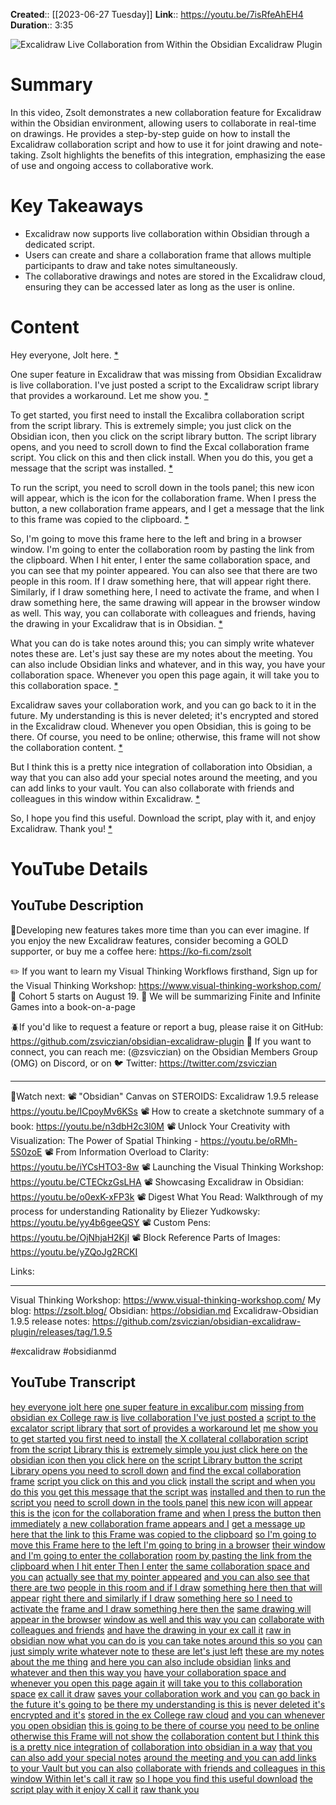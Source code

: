 **Created**:: [[2023-06-27 Tuesday]]
**Link**:: https://youtu.be/7isRfeAhEH4
**Duration**:: 3:35

![Excalidraw Live Collaboration from Within the Obsidian Excalidraw Plugin](https://youtu.be/7isRfeAhEH4)

# Summary
In this video, Zsolt demonstrates a new collaboration feature for Excalidraw within the Obsidian environment, allowing users to collaborate in real-time on drawings. He provides a step-by-step guide on how to install the Excalidraw collaboration script and how to use it for joint drawing and note-taking. Zsolt highlights the benefits of this integration, emphasizing the ease of use and ongoing access to collaborative work.

# Key Takeaways
- Excalidraw now supports live collaboration within Obsidian through a dedicated script.
- Users can create and share a collaboration frame that allows multiple participants to draw and take notes simultaneously.
- The collaborative drawings and notes are stored in the Excalidraw cloud, ensuring they can be accessed later as long as the user is online.

# Content
Hey everyone, Jolt here. [* ](https://youtu.be/7isRfeAhEH4?t=0)

One super feature in Excalidraw that was missing from Obsidian Excalidraw is live collaboration. I've just posted a script to the Excalidraw script library that provides a workaround. Let me show you. [* ](https://youtu.be/7isRfeAhEH4?t=3)

To get started, you first need to install the Excalibra collaboration script from the script library. This is extremely simple; you just click on the Obsidian icon, then you click on the script library button. The script library opens, and you need to scroll down to find the Excal collaboration frame script. You click on this and then click install. When you do this, you get a message that the script was installed. [* ](https://youtu.be/7isRfeAhEH4?t=9)

To run the script, you need to scroll down in the tools panel; this new icon will appear, which is the icon for the collaboration frame. When I press the button, a new collaboration frame appears, and I get a message that the link to this frame was copied to the clipboard. [* ](https://youtu.be/7isRfeAhEH4?t=24)

So, I'm going to move this frame here to the left and bring in a browser window. I'm going to enter the collaboration room by pasting the link from the clipboard. When I hit enter, I enter the same collaboration space, and you can see that my pointer appeared. You can also see that there are two people in this room. If I draw something here, that will appear right there. Similarly, if I draw something here, I need to activate the frame, and when I draw something here, the same drawing will appear in the browser window as well. This way, you can collaborate with colleagues and friends, having the drawing in your Excalidraw that is in Obsidian. [* ](https://youtu.be/7isRfeAhEH4?t=60)

What you can do is take notes around this; you can simply write whatever notes these are. Let's just say these are my notes about the meeting. You can also include Obsidian links and whatever, and in this way, you have your collaboration space. Whenever you open this page again, it will take you to this collaboration space. [* ](https://youtu.be/7isRfeAhEH4?t=127)

Excalidraw saves your collaboration work, and you can go back to it in the future. My understanding is this is never deleted; it's encrypted and stored in the Excalidraw cloud. Whenever you open Obsidian, this is going to be there. Of course, you need to be online; otherwise, this frame will not show the collaboration content. [* ](https://youtu.be/7isRfeAhEH4?t=155)

But I think this is a pretty nice integration of collaboration into Obsidian, a way that you can also add your special notes around the meeting, and you can add links to your vault. You can also collaborate with friends and colleagues in this window within Excalidraw. [* ](https://youtu.be/7isRfeAhEH4?t=189)

So, I hope you find this useful. Download the script, play with it, and enjoy Excalidraw. Thank you! [* ](https://youtu.be/7isRfeAhEH4?t=213)

# YouTube Details

## YouTube Description

🙏Developing new features takes more time than you can ever imagine. If you enjoy the new Excalidraw features, consider becoming a GOLD supporter, or buy me a coffee here: https://ko-fi.com/zsolt

✏️ If you want to learn my Visual Thinking Workflows firsthand, Sign up for the Visual Thinking Workshop: https://www.visual-thinking-workshop.com/ 
🚀 Cohort 5 starts on August 19. 📔 We will be summarizing Finite and Infinite Games into a book-on-a-page 

🪲If you'd like to request a feature or report a bug, please raise it on GitHub: https://github.com/zsviczian/obsidian-excalidraw-plugin
📩 If you want to connect, you can reach me: (@zsviczian) on the Obsidian Members Group (OMG) on Discord, or on 🐦 Twitter: https://twitter.com/zsviczian

----

🍿Watch next: 
📽️ "Obsidian" Canvas on STEROIDS: Excalidraw 1.9.5 release https://youtu.be/ICpoyMv6KSs
📽️ How to create a sketchnote summary of a book: https://youtu.be/n3dbH2c3l0M
📽️ Unlock Your Creativity with Visualization: The Power of Spatial Thinking - https://youtu.be/oRMh-5S0zoE
📽️ From Information Overload to Clarity: https://youtu.be/iYCsHTO3-8w
📽️ Launching the Visual Thinking Workshop: https://youtu.be/CTECkzGsLHA
📽️ Showcasing Excalidraw in Obsidian: https://youtu.be/o0exK-xFP3k
📽️ Digest What You Read: Walkthrough of my process for understanding Rationality by Eliezer Yudkowsky: https://youtu.be/yy4b6geeQSY
📽️ Custom Pens: https://youtu.be/OjNhjaH2KjI
📽️ Block Reference Parts of Images: https://youtu.be/yZQoJg2RCKI

Links: 

---------

Visual Thinking Workshop: https://www.visual-thinking-workshop.com/
My blog: https://zsolt.blog/ 
Obsidian: https://obsidian.md
Excalidraw-Obsidian 1.9.5 release notes: https://github.com/zsviczian/obsidian-excalidraw-plugin/releases/tag/1.9.5

#excalidraw #obsidianmd

## YouTube Transcript

[hey everyone jolt here](https://youtu.be/7isRfeAhEH4?t=0) [one super feature in excalibur.com](https://youtu.be/7isRfeAhEH4?t=3) [missing from obsidian ex College raw is](https://youtu.be/7isRfeAhEH4?t=6) [live collaboration I've just posted a](https://youtu.be/7isRfeAhEH4?t=9) [script to the excalator script library](https://youtu.be/7isRfeAhEH4?t=12) [that sort of provides a workaround let](https://youtu.be/7isRfeAhEH4?t=14) [me show you](https://youtu.be/7isRfeAhEH4?t=18) [to get started you first need to install](https://youtu.be/7isRfeAhEH4?t=19) [the X collateral collaboration script](https://youtu.be/7isRfeAhEH4?t=22) [from the script Library this is](https://youtu.be/7isRfeAhEH4?t=24) [extremely simple you just click here on](https://youtu.be/7isRfeAhEH4?t=27) [the obsidian icon then you click here on](https://youtu.be/7isRfeAhEH4?t=29) [the script Library button the script](https://youtu.be/7isRfeAhEH4?t=32) [Library opens you need to scroll down](https://youtu.be/7isRfeAhEH4?t=36) [and find the excal collaboration frame](https://youtu.be/7isRfeAhEH4?t=38) [script you click on this and you click](https://youtu.be/7isRfeAhEH4?t=42) [install the script and when you do this](https://youtu.be/7isRfeAhEH4?t=45) [you get this message that the script was](https://youtu.be/7isRfeAhEH4?t=48) [installed and then to run the script you](https://youtu.be/7isRfeAhEH4?t=51) [need to scroll down in the tools panel](https://youtu.be/7isRfeAhEH4?t=54) [this new icon will appear this is the](https://youtu.be/7isRfeAhEH4?t=57) [icon for the collaboration frame and](https://youtu.be/7isRfeAhEH4?t=60) [when I press the button then immediately](https://youtu.be/7isRfeAhEH4?t=63) [a new collaboration frame appears and I](https://youtu.be/7isRfeAhEH4?t=65) [get a message up here that the link to](https://youtu.be/7isRfeAhEH4?t=68) [this Frame was copied to the clipboard](https://youtu.be/7isRfeAhEH4?t=71) [so I'm going to move this Frame here to](https://youtu.be/7isRfeAhEH4?t=73) [the left I'm going to bring in a browser](https://youtu.be/7isRfeAhEH4?t=76) [their window](https://youtu.be/7isRfeAhEH4?t=79) [and I'm going to enter the collaboration](https://youtu.be/7isRfeAhEH4?t=81) [room by pasting the link from the](https://youtu.be/7isRfeAhEH4?t=83) [clipboard when I hit enter Then I enter](https://youtu.be/7isRfeAhEH4?t=86) [the same collaboration space and you can](https://youtu.be/7isRfeAhEH4?t=89) [actually see that my pointer appeared](https://youtu.be/7isRfeAhEH4?t=92) [and you can also see that there are two](https://youtu.be/7isRfeAhEH4?t=94) [people in this room and if I draw](https://youtu.be/7isRfeAhEH4?t=96) [something here then that will appear](https://youtu.be/7isRfeAhEH4?t=99) [right there and similarly if I draw](https://youtu.be/7isRfeAhEH4?t=101) [something here so I need to activate the](https://youtu.be/7isRfeAhEH4?t=104) [frame and I draw something here then the](https://youtu.be/7isRfeAhEH4?t=107) [same drawing will appear in the browser](https://youtu.be/7isRfeAhEH4?t=111) [window as well and this way you can](https://youtu.be/7isRfeAhEH4?t=114) [collaborate with colleagues and friends](https://youtu.be/7isRfeAhEH4?t=117) [and have the drawing in your ex call it](https://youtu.be/7isRfeAhEH4?t=119) [raw in obsidian now what you can do is](https://youtu.be/7isRfeAhEH4?t=123) [you can take notes around this so you](https://youtu.be/7isRfeAhEH4?t=127) [can just simply write whatever note to](https://youtu.be/7isRfeAhEH4?t=130) [these are let's just left](https://youtu.be/7isRfeAhEH4?t=133) [these are my notes about the me thing](https://youtu.be/7isRfeAhEH4?t=137) [and here you can also include obsidian](https://youtu.be/7isRfeAhEH4?t=141) [links and whatever and then this way you](https://youtu.be/7isRfeAhEH4?t=144) [have your collaboration space and](https://youtu.be/7isRfeAhEH4?t=148) [whenever you open this page again it](https://youtu.be/7isRfeAhEH4?t=150) [will take you to this collaboration](https://youtu.be/7isRfeAhEH4?t=152) [space](https://youtu.be/7isRfeAhEH4?t=154) [ex call it draw](https://youtu.be/7isRfeAhEH4?t=155) [saves your collaboration work and you](https://youtu.be/7isRfeAhEH4?t=157) [can go back in the future it's going to](https://youtu.be/7isRfeAhEH4?t=160) [be there my understanding is this is](https://youtu.be/7isRfeAhEH4?t=163) [never deleted it's encrypted and it's](https://youtu.be/7isRfeAhEH4?t=166) [stored in the ex College raw cloud](https://youtu.be/7isRfeAhEH4?t=169) [and you can whenever you open obsidian](https://youtu.be/7isRfeAhEH4?t=173) [this is going to be there of course you](https://youtu.be/7isRfeAhEH4?t=175) [need to be online](https://youtu.be/7isRfeAhEH4?t=178) [otherwise this Frame will not show the](https://youtu.be/7isRfeAhEH4?t=180) [collaboration content but I think this](https://youtu.be/7isRfeAhEH4?t=183) [is a pretty nice integration of](https://youtu.be/7isRfeAhEH4?t=186) [collaboration into obsidian in a way](https://youtu.be/7isRfeAhEH4?t=189) [that you can also add your special notes](https://youtu.be/7isRfeAhEH4?t=192) [around the meeting and you can add links](https://youtu.be/7isRfeAhEH4?t=195) [to your Vault but you can also](https://youtu.be/7isRfeAhEH4?t=198) [collaborate with friends and colleagues](https://youtu.be/7isRfeAhEH4?t=200) [in this window Within let's call it raw](https://youtu.be/7isRfeAhEH4?t=203) [so I hope you find this useful download](https://youtu.be/7isRfeAhEH4?t=207) [the script play with it enjoy X call it](https://youtu.be/7isRfeAhEH4?t=209) [raw thank you](https://youtu.be/7isRfeAhEH4?t=213) 

